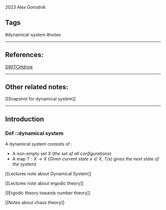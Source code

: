 2023
Alex Gorodnik


## Tags

#dynamical-system #notes 

---

## References:
[SWITCHdrive](https://drive.switch.ch/index.php/s/lvrL4hFrnrEfVmb#pdfviewer)

---
## Other related notes:
[[Snapshot for dynamical system]]

---
## Introduction


### Def ::dynamical system
A dynamical system consists of :
- A non-empty set $X$ (*the set of all configurations*)
- A map $T:X\rightarrow X$ (*Given current state $x\in X$, $T(x)$ gives the next state of the system*)

[[Lectures note about Dynamical System]]


[[Lectures note about ergodic theory]]

[[Ergodic theory towards number theory]]

[[Notes about chaos theory]]